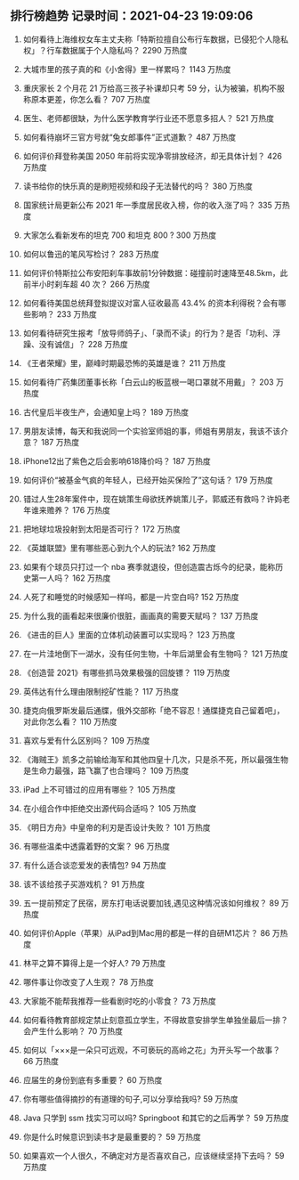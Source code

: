 
## 排行榜趋势 记录时间：2021-04-23 19:09:06
  
  1. 如何看待上海维权女车主丈夫称「特斯拉擅自公布行车数据，已侵犯个人隐私权」？行车数据属于个人隐私吗？ 2290 万热度
    
  2. 大城市里的孩子真的和《小舍得》里一样累吗？ 1143 万热度
    
  3. 重庆家长 2 个月花 21 万给高三孩子补课却只考 59 分，认为被骗，机构不服称原本更差，你怎么看？ 707 万热度
    
  4. 医生、老师都很缺，为什么医学教育学行业还不愿意多招人？ 521 万热度
    
  5. 如何看待崩坏三官方号就“兔女郎事件”正式道歉？ 487 万热度
    
  6. 如何评价拜登称美国 2050 年前将实现净零排放经济，却无具体计划？ 426 万热度
    
  7. 读书给你的快乐真的是刷短视频和段子无法替代的吗？ 380 万热度
    
  8. 国家统计局更新公布 2021 年一季度居民收入榜，你的收入涨了吗？ 335 万热度
    
  9. 大家怎么看新发布的坦克 700 和坦克 800 ? 300 万热度
    
  10. 如何以鲁迅的笔风写检讨？ 283 万热度
    
  11. 如何评价特斯拉公布安阳刹车事故前1分钟数据：碰撞前时速降至48.5km，此前半小时刹车超 40 次？ 266 万热度
    
  12. 如何看待美国总统拜登拟提议对富人征收最高 43.4% 的资本利得税？会有哪些影响？ 233 万热度
    
  13. 如何看待研究生报考「放导师鸽子」、「录而不读」的行为？是否「功利、浮躁、没有诚信」？ 228 万热度
    
  14. 《王者荣耀》里，巅峰时期最恐怖的英雄是谁？ 211 万热度
    
  15. 如何看待广药集团董事长称「白云山的板蓝根一喝口罩就不用戴」？ 203 万热度
    
  16. 古代皇后半夜生产，会通知皇上吗？ 189 万热度
    
  17. 男朋友读博，每天和我说同一个实验室师姐的事，师姐有男朋友，我该不该介意？ 187 万热度
    
  18. iPhone12出了紫色之后会影响618降价吗？ 187 万热度
    
  19. 如何评价“被基金气疯的年轻人，已经开始买保险了”这句话？ 179 万热度
    
  20. 错过人生28年案件中，现在姚策生母欲抚养姚策儿子，郭威还有救吗？许妈老年谁来赡养？ 176 万热度
    
  21. 把地球垃圾投射到太阳是否可行？ 172 万热度
    
  22. 《英雄联盟》里有哪些恶心到九个人的玩法? 162 万热度
    
  23. 如果有个球员只打过一个 nba 赛季就退役，但创造震古烁今的纪录，能称历史第一人吗？ 162 万热度
    
  24. 人死了和睡觉的时候感知一样吗，都是一片空白吗? 152 万热度
    
  25. 为什么我的画看起来很廉价很脏，画画真的需要天赋吗？ 137 万热度
    
  26. 《进击的巨人》里面的立体机动装置可以实现吗？ 123 万热度
    
  27. 在一片洼地倒下一湖水，没有任何生物，十年后湖里会有生物吗？ 121 万热度
    
  28. 《创造营 2021》有哪些抓马效果极强的回旋镖？ 119 万热度
    
  29. 英伟达有什么理由限制挖矿性能？ 117 万热度
    
  30. 捷克向俄罗斯发最后通牒，俄外交部称「绝不容忍！通牒捷克自己留着吧」，对此你怎么看？ 110 万热度
    
  31. 喜欢与爱有什么区别吗？ 109 万热度
    
  32. 《海贼王》凯多之前输给海军和其他四皇十几次，只是杀不死，所以最强生物是生命力最强，路飞赢了也合理吗？ 109 万热度
    
  33. iPad 上不可错过的应用有哪些？ 105 万热度
    
  34. 在小组合作中拒绝交出源代码合适吗？ 105 万热度
    
  35. 《明日方舟》中皇帝的利刃是否设计失败？ 101 万热度
    
  36. 有哪些温柔中透露着野的文案？ 96 万热度
    
  37. 有什么适合谈恋爱发的表情包? 94 万热度
    
  38. 该不该给孩子买游戏机？ 91 万热度
    
  39. 五一提前预定了民宿，房东打电话说要加钱,遇见这种情况该如何维权？ 89 万热度
    
  40. 如何评价Apple（苹果）从iPad到Mac用的都是一样的自研M1芯片？ 86 万热度
    
  41. 林平之算不算得上是一个好人? 79 万热度
    
  42. 哪件事让你改变了人生观？ 78 万热度
    
  43. 大家能不能帮我推荐一些看剧时吃的小零食？ 73 万热度
    
  44. 如何看待教育部规定禁止刻意孤立学生，不得故意安排学生单独坐最后一排？会产生什么影响？ 70 万热度
    
  45. 如何以「×××是一朵只可远观，不可亵玩的高岭之花」为开头写一个故事？ 66 万热度
    
  46. 应届生的身份到底有多重要？ 60 万热度
    
  47. 你有哪些值得摘抄的有道理的句子,可以分享给我吗? 59 万热度
    
  48. Java 只学到 ssm 找实习可以吗? Springboot 和其它的之后再学？ 59 万热度
    
  49. 你是什么时候意识到读书才是最重要的？ 59 万热度
    
  50. 如果喜欢一个人很久，不确定对方是否喜欢自己，应该继续坚持下去吗？ 59 万热度
    